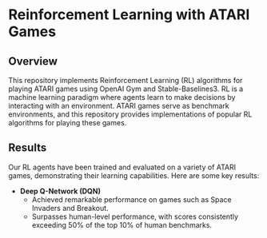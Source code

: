 # Reinforcement Learning with ATARI Games

## Overview

This repository implements Reinforcement Learning (RL) algorithms for playing ATARI games using OpenAI Gym and Stable-Baselines3. RL is a machine learning paradigm where agents learn to make decisions by interacting with an environment. ATARI games serve as benchmark environments, and this repository provides implementations of popular RL algorithms for playing these games.

## Results

Our RL agents have been trained and evaluated on a variety of ATARI games, demonstrating their learning capabilities. Here are some key results:

- **Deep Q-Network (DQN)**
  - Achieved remarkable performance on games such as Space Invaders and Breakout.
  - Surpasses human-level performance, with scores consistently exceeding 50% of the top 10% of human benchmarks.


